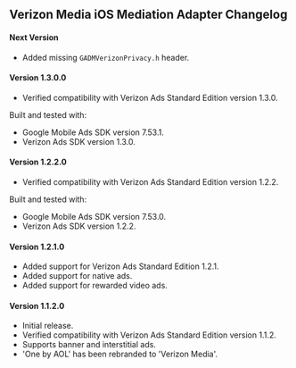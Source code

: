 ## Verizon Media iOS Mediation Adapter Changelog

#### Next Version
- Added missing `GADMVerizonPrivacy.h` header.

#### Version 1.3.0.0
- Verified compatibility with Verizon Ads Standard Edition version 1.3.0.

Built and tested with:
- Google Mobile Ads SDK version 7.53.1.
- Verizon Ads SDK version 1.3.0.

#### Version 1.2.2.0
- Verified compatibility with Verizon Ads Standard Edition version 1.2.2.

Built and tested with:
- Google Mobile Ads SDK version 7.53.0.
- Verizon Ads SDK version 1.2.2.

#### Version 1.2.1.0
- Added support for Verizon Ads Standard Edition 1.2.1.
- Added support for native ads.
- Added support for rewarded video ads.

#### Version 1.1.2.0
- Initial release.
- Verified compatibility with Verizon Ads Standard Edition version 1.1.2.
- Supports banner and interstitial ads.
- 'One by AOL' has been rebranded to 'Verizon Media'.
